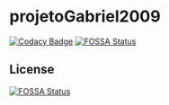 # projetoGabriel2009

[![Codacy Badge](https://api.codacy.com/project/badge/Grade/e94397207bd245b4acff1dc0546b6917)](https://app.codacy.com/gh/fgsoftware1/projetoGabriel2009?utm_source=github.com&utm_medium=referral&utm_content=fgsoftware1/projetoGabriel2009&utm_campaign=Badge_Grade)
[![FOSSA Status](https://app.fossa.com/api/projects/git%2Bgithub.com%2Ffgsoftware1%2FprojetoGabriel2009.svg?type=shield)](https://app.fossa.com/projects/git%2Bgithub.com%2Ffgsoftware1%2FprojetoGabriel2009?ref=badge_shield)


## License
[![FOSSA Status](https://app.fossa.com/api/projects/git%2Bgithub.com%2Ffgsoftware1%2FprojetoGabriel2009.svg?type=large)](https://app.fossa.com/projects/git%2Bgithub.com%2Ffgsoftware1%2FprojetoGabriel2009?ref=badge_large)